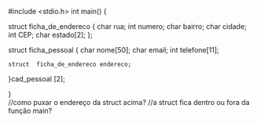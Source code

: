 #include <stdio.h>
int main() {

struct ficha_de_endereco {
	char rua;
	int numero;
	char bairro;
	char cidade;
	int CEP;
	char estado[2];
	};
	
struct ficha_pessoal {
	char nome[50];
	char email;
	int telefone[11];
	
	struct  ficha_de_endereco endereco;	
}cad_pessoal [2];



}	
	//como puxar o endereço da struct acima?
	//a struct fica dentro ou fora da função main?